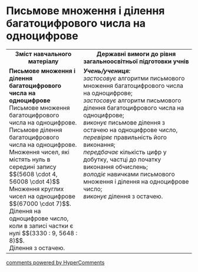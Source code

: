 <div id="hypercomments_widget" class="js-hypercomments-widget invisible"></div>

# Письмове множення і ділення  багатоцифрового числа на одноцифрове
<table>
  <tr>
    <td width="40%" align="center"><b>Зміст навчального матеріалу<b></td>
    <td width="60%" align="center"><b>Державні вимоги до рівня загальноосвітньої підготовки учнів</b></td>
  </tr>
  <tr>
    <td width="40%" style="vertical-align:top !important;"><b>Письмове множення і ділення  багатоцифрового числа на одноцифрове</b><br>
Письмове множення багатоцифрового числа на одноцифрове.<br> 
Письмове ділення багатоцифрового числа на одноцифрове. <br>
Множення чисел, які містять нуль в середині запису $$(5608 \cdot 4, 56008 \cdot 4)$$<br>
Множення круглих чисел на одноцифрове $$(67000 \cdot 7)$$.<br>
Ділення на одноцифрове число, коли в записі частки є нулі $$(3330 : 9, 5648 : 8)$$.<br>
Ділення з остачею.<br></td>
    <td width="60%" style="vertical-align:top !important;"><i><b>Учень/учениця:</b></i><br>
<i>застосовує</i> алгоритми письмового множення багатоцифрового числа на одноцифрове;<br>
<i>застосовує</i> алгоритм письмового ділення багатоцифрового числа на одноцифрове;<br>
<i>виконує</i> письмове ділення з остачею на одноцифрове число, <i>перевіряє</i> правильність його виконання;<br>
<i>передбачає</i> кількість цифр у добутку, частці до початку виконання обчислень;<br>
<i>володіє</i> навичками письмового множення і ділення на одноцифрове число;<br>
<i>виконує</i> ділення з остачею.<br></td>
  </tr>
</table>

<div class="js-hypercomments-container">
    <a href="http://hypercomments.com" class="hc-link" title="comments widget">comments powered by HyperComments</a>
</div>